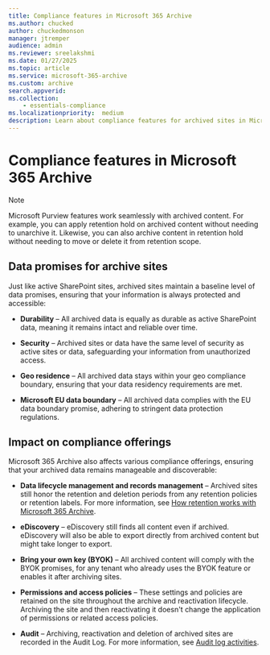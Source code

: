 ```yaml
---
title: Compliance features in Microsoft 365 Archive
ms.author: chucked
author: chuckedmonson
manager: jtremper
audience: admin
ms.reviewer: sreelakshmi
ms.date: 01/27/2025
ms.topic: article
ms.service: microsoft-365-archive
ms.custom: archive
search.appverid:
ms.collection:
    - essentials-compliance
ms.localizationpriority:  medium
description: Learn about compliance features for archived sites in Microsoft 365 Archive.
---
```


# Compliance features in Microsoft 365 Archive

> [!NOTE]
> Microsoft Purview features work seamlessly with archived content. For example, you can apply retention hold on archived content without needing to unarchive it. Likewise, you can also archive content in retention hold without needing to move or delete it from retention scope.

## Data promises for archive sites

Just like active SharePoint sites, archived sites maintain a baseline level of data promises, ensuring that your information is always protected and accessible:

- **Durability** – All archived data is equally as durable as active SharePoint data, meaning it remains intact and reliable over time.

- **Security** – Archived sites or data have the same level of security as active sites or data, safeguarding your information from unauthorized access.

- **Geo residence** – All archived data stays within your geo compliance boundary, ensuring that your data residency requirements are met.

- **Microsoft EU data boundary** – All archived data complies with the EU data boundary promise, adhering to stringent data protection regulations.

## Impact on compliance offerings

Microsoft 365 Archive also affects various compliance offerings, ensuring that your archived data remains manageable and discoverable:

- **Data lifecycle management and records management** – Archived sites still honor the retention and deletion periods from any retention policies or retention labels. For more information, see [How retention works with Microsoft 365 Archive](/purview/retention-policies-sharepoint#how-retention-works-with-microsoft-365-archive).

- **eDiscovery** – eDiscovery still finds all content even if archived. eDiscovery will also be able to export directly from archived content but might take longer to export.  

- **Bring your own key (BYOK)** – All archived content will comply with the BYOK promises, for any tenant who already uses the BYOK feature or enables it after archiving sites.

- **Permissions and access policies** – These settings and policies are retained on the site throughout the archive and reactivation lifecycle. Archiving the site and then reactivating it doesn't change the application of permissions or related access policies.

- **Audit** – Archiving, reactivation and deletion of archived sites are recorded in the Audit Log. For more information, see [Audit log activities](https://learn.microsoft.com/purview/audit-log-activities).